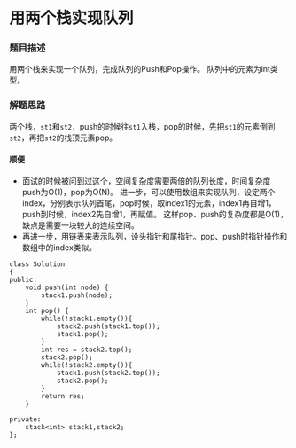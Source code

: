 # 用两个栈实现队列
### 题目描述
用两个栈来实现一个队列，完成队列的Push和Pop操作。 队列中的元素为int类型。

### 解题思路
两个栈，`st1`和`st2`，push的时候往`st1`入栈，pop的时候，先把`st1`的元素倒到`st2`，再把`st2`的栈顶元素pop。

#### 顺便
* 面试的时候被问到过这个，空间复杂度需要两倍的队列长度，时间复杂度push为O(1)，pop为O(N)。
进一步，可以使用数组来实现队列，设定两个index，分别表示队列首尾，pop时候，取index1的元素，index1再自增1，push到时候，index2先自增1，再赋值。
这样pop、push的复杂度都是O(1)，缺点是需要一块较大的连续空间。
* 再进一步，用链表来表示队列，设头指针和尾指针。pop、push时指针操作和数组中的index类似。

```
class Solution
{
public:
    void push(int node) {
        stack1.push(node);
    }
    int pop() {
        while(!stack1.empty()){
            stack2.push(stack1.top());
            stack1.pop();
        }
        int res = stack2.top();
        stack2.pop();
        while(!stack2.empty()){
            stack1.push(stack2.top());
            stack2.pop();
        }
        return res;
    }

private:
    stack<int> stack1,stack2;
};
```
